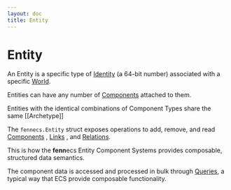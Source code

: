 ```yaml
---
layout: doc
title: Entity
---
```


# Entity

An Entity is a specific type of [Identity](Identity.md) (a 64-bit number) associated with a specific [World](World.md).

Entities can have any number of [Components](Component.md) attached to them. 

Entities with the identical combinations of Component Types share the same [[Archetype]]

The `fennecs.Entity` struct exposes operations to add, remove, and read [Components](Component.md) , [Links](Link.md) , and [Relations](Relation.md).

This is how the **fenn**ecs Entity Component Systems provides composable, structured data semantics. 

The component data is accessed and processed in bulk through [Queries](Query.md), a typical way that ECS provide composable functionality.
